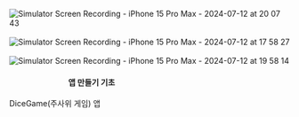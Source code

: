 ![Simulator Screen Recording - iPhone 15 Pro Max - 2024-07-12 at 20 07 43](https://github.com/user-attachments/assets/c8c6815a-b3e9-4a22-b77b-b9eef06dd61b)  &nbsp; &nbsp; &nbsp; &nbsp;
![Simulator Screen Recording - iPhone 15 Pro Max - 2024-07-12 at 17 58 27](https://github.com/user-attachments/assets/19f6dd1b-2ec8-42e7-99ea-d75072aba3fe)  &nbsp; &nbsp; &nbsp; &nbsp;
![Simulator Screen Recording - iPhone 15 Pro Max - 2024-07-12 at 19 58 14](https://github.com/user-attachments/assets/b687a148-7f5f-4685-acb2-a972ae672429)  
#### &nbsp;&nbsp;&nbsp;&nbsp;&nbsp;&nbsp;&nbsp;&nbsp;&nbsp;&nbsp;&nbsp;&nbsp;&nbsp;&nbsp;&nbsp;&nbsp;&nbsp;&nbsp;&nbsp;&nbsp;&nbsp;&nbsp;&nbsp;&nbsp;&nbsp;&nbsp;&nbsp;&nbsp;&nbsp;&nbsp;&nbsp; 앱 만들기 기초






DiceGame(주사위 게임) 앱 
